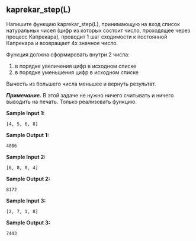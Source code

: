 ## kaprekar_step(L)

Напишите функцию kaprekar_step(L), принимающую на вход список натуральных чисел (цифр из которых состоит число, проходящее через процесс Капрекара), проводит 1 шаг сходимости к постоянной Капрекара и возвращает 4х значное число.

Функция должна сформировать внутри 2 числа:

1.   в порядке увеличения цифр в исходном списке
2.    в порядке уменьшения цифр в исходном списке

Вычесть из большего числа меньшее и вернуть результат.

***Примечание.*** В этой задаче не нужно ничего считывать и ничего выводить на печать. Только реализовать функцию.

**Sample Input 1:**

```commandline
[4, 5, 6, 8]
```

**Sample Output 1:**

```commandline
4086
```

**Sample Input 2:**

```commandline
[6, 8, 0, 4]
```

**Sample Output 2:**

```commandline
8172
```

**Sample Input 3:**

```commandline
[2, 7, 1, 8]
```

**Sample Output 3:**

```commandline
7443
```
